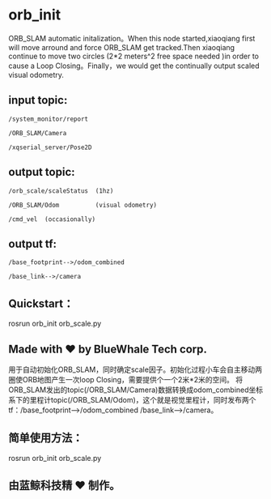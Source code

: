 # orb_init
ORB_SLAM  automatic initalization。When this node started,xiaoqiang first will move arround and force ORB_SLAM get tracked.Then xiaoqiang continue to move two circles (2*2 meters^2 free space needed )in order to cause a  Loop Closing。Finally，we would get the continually output scaled visual odometry.

## input topic: 
	/system_monitor/report

	/ORB_SLAM/Camera

	/xqserial_server/Pose2D

## output topic: 
	/orb_scale/scaleStatus  (1hz)

	/ORB_SLAM/Odom          (visual odometry)

	/cmd_vel  (occasionally)

## output tf: 
    /base_footprint-->/odom_combined

	/base_link-->/camera

## Quickstart：
rosrun orb_init orb_scale.py 

## Made with :heart: by BlueWhale Tech corp.



用于自动初始化ORB_SLAM，同时确定scale因子。初始化过程小车会自主移动两圈使ORB地图产生一次loop Closing，需要提供个一个2米*2米的空间。
将ORB_SLAM发出的topic(/ORB_SLAM/Camera)数据转换成odom_combined坐标系下的里程计topic(/ORB_SLAM/Odom)，这个就是视觉里程计，同时发布两个tf：/base_footprint-->/odom_combined /base_link-->/camera。

## 简单使用方法：
rosrun orb_init orb_scale.py 

## 由蓝鲸科技精 :heart: 制作。
